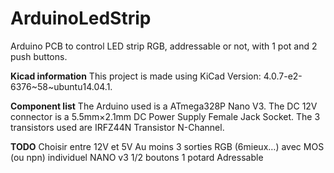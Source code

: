 # ArduinoLedStrip
Arduino PCB to control LED strip RGB, addressable or not, with 1 pot and 2 push buttons.

**Kicad information**
This project is made using KiCad Version: 4.0.7-e2-6376~58~ubuntu14.04.1.

**Component list**
The Arduino used is a ATmega328P Nano V3.
The DC 12V connector is a 5.5mm×2.1mm DC Power Supply Female Jack Socket.
The 3 transistors used are IRFZ44N Transistor N-Channel.

**TODO**
Choisir entre 12V et 5V
Au moins 3 sorties RGB (6mieux…) avec MOS (ou npn) individuel
NANO v3
1/2 boutons
1 potard
Adressable
